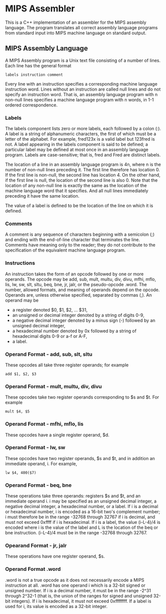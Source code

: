 # MIPS Assembler

This is a C++ implementation of an assembler for the MIPS assembly language. The program translates all correct assembly language programs from standard input into MIPS machine language on standard output.

## MIPS Assembly Language

A MIPS Assembly program is a Unix text file consisting of a number of lines. Each line has the general format
```
labels instruction comment
```
Every line with an instruction specifies a corresponding machine language instruction word. Lines without an instruction are called null lines and do not specify an instruction word. That is, an assembly language program with n non-null lines specifies a machine language program with n words, in 1-1 ordered correspondence.

### Labels

The labels component lists zero or more labels, each followed by a colon (:). A label is a string of alphanumeric characters, the first of which must be a letter of the alphabet. For example, fred123x is a valid label but 123fred is not.
A label appearing in the labels component is said to be defined; a particular label may be defined at most once in an assembly language program. Labels are case-sensitive; that is, fred and Fred are distinct labels.

The location of a line in an assembly language program is 4n, where n is the number of non-null lines preceding it. The first line therefore has location 0. If the first line is non-null, the second line has location 4. On the other hand, if the first line is null, the location of the second line is also 0. Note that the location of any non-null line is exactly the same as the location of the machine language word that it specifies. And all null lines immediately preceding it have the same location.

The value of a label is defined to be the location of the line on which it is defined.

### Comments

A comment is any sequence of characters beginning with a semicolon (;) and ending with the end-of-line character that terminates the line. Comments have meaning only to the reader; they do not contribute to the specification of the equivalent machine language program.

### Instructions

An instruction takes the form of an opcode followed by one or more operands. The opcode may be add, sub, mult, multu, div, divu, mfhi, mflo, lis, lw, sw, slt, sltu, beq, bne, jr, jalr, or the pseudo-opcode .word. The number, allowed formats, and meaning of operands depend on the opcode. Operands are, unless otherwise specified, separated by commas (,). An operand may be
* a register denoted $0, $1, $2, ... $31,
* an unsigned or decimal integer denoted by a string of digits 0-9,
* a negative decimal integer denoted by a minus sign (-) followed by an unsigned decimal integer,
* a hexadecimal number denoted by 0x followed by a string of hexadecimal digits 0-9 or a-f or A-F,
* a label.

### Operand Format - add, sub, slt, sltu

These opcodes all take three register operands; for example
```
add $1, $2, $3
```

### Operand Format - mult, multu, div, divu

These opcodes take two register operands corresponding to $s and $t. For example
```
mult $4, $5
```

### Operand Format - mfhi, mflo, lis

These opcodes have a single register operand, $d.

### Operand Format - lw, sw

These opcodes have two register operands, $s and $t, and in addition an immediate operand, i. For example,
```
lw $4, 400($7)
```

### Operand Format - beq, bne

These operations take three operands: registers $s and $t, and an immediate operand i. i may be specified as an unsigned decimal integer, a negative decimal integer, a hexadecimal number, or a label. If i is a decimal or hexadecimal number, i is encoded as a 16-bit two's complement number; i must therefore be in the range -32768 through 32767 if i is decimal, and must not exceed 0xffff if i is hexadecimal.
If i is a label, the value (i-L-4)/4 is encoded where i is the value of the label and L is the location of the beq or bne instruction. (i-L-4)/4 must be in the range -32768 through 32767.

### Opearand Format - jr, jalr

These operations have one register operand, $s.

### Operand Format .word

.word is not a true opcode as it does not necessarily encode a MIPS instruction at all. .word has one operand i which is a 32-bit signed or unsigned number. If i is a decimal number, it must be in the range -2^31 through 2^32-1 (that is, the union of the ranges for signed and unsigned 32-bit integers). If i is hexadecimal, it must not exceed 0xffffffff. If a label is used for i, its value is encoded as a 32-bit integer.
